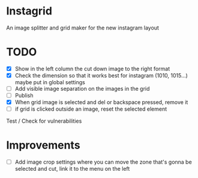 # Instagrid
An image splitter and grid maker for the new instagram layout

# TODO
- [x] Show in the left column the cut down image to the right format
- [x] Check the dimension so that it works best for instagram (1010, 1015...) maybe put in global settings
- [ ] Add visible image separation on the images in the grid
- [ ] Publish
- [x] When grid image is selected and del or backspace pressed, remove it
- [ ] if grid is clicked outside an image, reset the selected element

Test / Check for vulnerabilities

# Improvements
-[ ] Add image crop settings where you can move the zone that's gonna be selected and cut, link it to the menu on the left